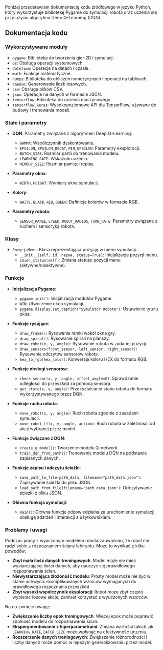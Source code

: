 Poniżej przedstawiam dokumentację kodu źródłowego w języku Python, który wykorzystuje bibliotekę Pygame do symulacji robota oraz uczenia się przy użyciu algorytmu Deep Q-Learning (DQN).

## Dokumentacja kodu

### Wykorzystywane moduły
- `pygame`: Biblioteka do tworzenia gier 2D i symulacji.
- `os`: Obsługa operacji systemowych.
- `datetime`: Operacje na datach i czasie.
- `math`: Funkcje matematyczne.
- `numpy`: Biblioteka do obliczeń numerycznych i operacji na tablicach.
- `random`: Generowanie liczb losowych.
- `csv`: Obsługa plików CSV.
- `json`: Operacje na danych w formacie JSON.
- `tensorflow`: Biblioteka do uczenia maszynowego.
- `tensorflow.keras`: Wysokopoziomowe API dla TensorFlow, używane do budowy i trenowania modeli.

### Stałe i parametry
- **DQN**: Parametry związane z algorytmem Deep Q-Learning:
  - `GAMMA`: Współczynnik dyskontowania.
  - `EPSILON`, `EPSILON_DECAY`, `MIN_EPSILON`: Parametry eksploracji.
  - `BATCH_SIZE`: Rozmiar partii do trenowania modelu.
  - `LEARNING_RATE`: Wskaźnik uczenia.
  - `MEMORY_SIZE`: Rozmiar pamięci replay.

- **Parametry okna**:
  - `WIDTH`, `HEIGHT`: Wymiary okna symulacji.
  
- **Kolory**:
  - `WHITE`, `BLACK`, `RED`, `GREEN`: Definicje kolorów w formacie RGB.

- **Parametry robota**:
  - `SENSOR_RANGE`, `SPEED`, `ROBOT_RADIUS`, `TURN_RATE`: Parametry związane z ruchem i sensoryką robota.

### Klasy
- `PozycjaMenu`: Klasa reprezentująca pozycję w menu symulacji.
  - `__init__(self, id, nazwa, status=True)`: Inicjalizacja pozycji menu.
  - `zmien_status(self)`: Zmiana statusu pozycji menu (aktywne/nieaktywne).

### Funkcje
- **Inicjalizacja Pygame**:
  - `pygame.init()`: Inicjalizacja modułów Pygame.
  - `WIN`: Utworzenie okna symulacji.
  - `pygame.display.set_caption("Symulator Robota")`: Ustawienie tytułu okna.

- **Funkcje rysujące**:
  - `draw_frame()`: Rysowanie ramki wokół okna gry.
  - `draw_spiral()`: Rysowanie spirali na planszy.
  - `draw_robot(x, y, angle)`: Rysowanie robota w zadanej pozycji.
  - `draw_sensors(front_sensor, left_sensor, right_sensor)`: Rysowanie odczytów sensorów robota.
  - `hex_to_rgb(hex_color)`: Konwersja koloru HEX do formatu RGB.

- **Funkcje obsługi sensorów**:
  - `check_sensor(x, y, angle, offset_angle=0)`: Sprawdzanie odległości do przeszkód za pomocą sensora.
  - `get_state(x, y, angle)`: Przekształcanie stanu robota do formatu wykorzystywanego przez DQN.

- **Funkcje ruchu robota**:
  - `move_robot(x, y, angle)`: Ruch robota zgodnie z zasadami symulacji.
  - `move_robot_tf(x, y, angle, action)`: Ruch robota w zależności od akcji wybranej przez model.

- **Funkcje związane z DQN**:
  - `create_q_model()`: Tworzenie modelu Q-network.
  - `train_dqn_from_path()`: Trenowanie modelu DQN na podstawie zapisanych danych.

- **Funkcje zapisu i odczytu ścieżki**:
  - `save_path_to_file(path_data, filename="path_data.json")`: Zapisywanie ścieżki do pliku JSON.
  - `load_path_from_file(filename="path_data.json")`: Odczytywanie ścieżki z pliku JSON.

- **Główna funkcja symulacji**:
  - `main()`: Główna funkcja odpowiedzialna za uruchomienie symulacji, obsługę zdarzeń i interakcji z użytkownikiem.

### Problemy i uwagi
Podczas pracy z wyuczonym modelem robota zauważono, że robot nie radzi sobie z rozpoznaniem ściany labiryntu. Może to wynikać z kilku powodów:
- **Zbyt mała ilość danych treningowych**: Model może nie mieć wystarczającej ilości danych, aby nauczyć się prawidłowego rozpoznawania ścian.
- **Niewystarczająca złożoność modelu**: Prosty model może nie być w stanie uchwycić skomplikowanych wzorców wymaganych do prawidłowego rozpoznania przeszkód.
- **Zbyt wysoki współczynnik eksploracji**: Robot może zbyt często wybierać losowe akcje, zamiast korzystać z wyuczonych wzorców.

Na co zwrócić uwagę:
- **Zwiększenie liczby epok treningowych**: Więcej epok może poprawić zdolność modelu do rozpoznawania ścian.
- **Eksperymentowanie z hiperparametrami**: Zmiana wartości takich jak `LEARNING_RATE`, `BATCH_SIZE` może wpłynąć na efektywność uczenia.
- **Rozszerzenie danych treningowych**: Zwiększenie różnorodności i liczby danych może pomóc w lepszym generalizowaniu przez model.
